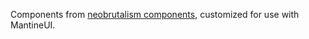 Components from [neobrutalism components](https://neobrutalism-components.vercel.app), customized for use with MantineUI.
